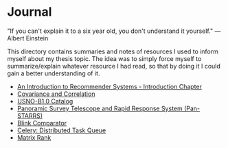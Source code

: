# Journal

"If you can't explain it to a six year old, you don't understand it yourself." ― Albert Einstein

This directory contains summaries and notes of resources I used to inform myself about my thesis topic. The idea was to simply force myself to summarize/explain whatever resource I had read, so that by doing it I could gain a better understanding of it.

- [An Introduction to Recommender Systems - Introduction Chapter](./01-15-2019-recommender-systems.md)
- [Covariance and Correlation](./01-21-2019-covariance-correlation.md)
- [USNO-B1.0 Catalog](./02-08-2019-usno-b1.0-catalog.md)
- [Panoramic Survey Telescope and Rapid Response System (Pan-STARRS)](./02-08-2019-pan-starrs.md)
- [Blink Comparator](./02-11-2019-blink-comparator.md)
- [Celery: Distributed Task Queue](./02-16-2019-celery.md)
- [Matrix Rank](./02-25-2019-matrix-rank.md)
